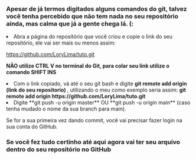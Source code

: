<h3>Apesar de já termos digitados alguns comandos do git, talvez você tenha percebido que não tem nada no seu repositório ainda, mas calma que já a gente chega lá. (:</h3>

<li> Abra a página do repositório que você criou e copie o link do seu repositório, ele vai ser mais ou menos assim:

https://github.com/LoryLima/tuto.git

<strong>NÃO utilize CTRL V no terminal do Git, para colar seu link utilize o comando SHIFT INS</strong>

<li> Com o link copiado, vá até o seu git bash e digite <strong>git remote add origin (link do seu repositorio) </strong>, utilizando o meu como exemplo seria assim: <strong> git remote add origin https://github.com/LoryLima/tuto.git </strong>

<li> Digite **git push -u origin master** OU **git push -u origin main** (caso tenha mudado o nome da sua branch para main).



Se for a sua primeira vez dando commit, você vai precisar fazer login na sua conta do GitHub.



<h3>Se você fez tudo certinho até aqui agora vai ter seu arquivo dentro do seu repositório no GitHub </h3>


